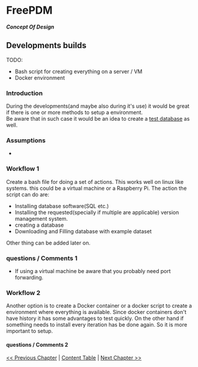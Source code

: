 # FreePDM
***Concept Of Design***


## Developments builds

TODO:

- Bash script for creating everything on a server / VM
- Docker environment

### Introduction

During the developments(and maybe also during it's use) it would be great if there is one or more methods to setup a environment.  
Be aware that in such case it would be an idea to create a [test database](06-DbShape.md) as well.

### Assumptions

- 

### Workflow 1  <!-- Bash script for setting up environment-->

Create a bash file for doing a set of actions.
This works well on linux like systems.
this could be a virtual machine or a Raspberry Pi.
The action the script can do are:

- Installing database software(SQL etc.)
- Installing the requested(specially if multiple are applicable) version management system.
- creating a database
- Downloading and Filling database with example dataset

Other thing can be added later on.

### questions / Comments 1

- If using a virtual machine be aware that you probably need port forwarding.

### Workflow 2  <!-- Docker container script for setting up environment-->

Another option is to create a Docker container or a docker script to create a environment where everything is available. Since docker containers don't have history it has some advantages to test quickly.
On the other hand if something needs to install every iteration has be done again. So it is more important to setup.

#### questions / Comments 2

[<< Previous Chapter](07-DbInteraction.md) | [Content Table](README.md) | [Next Chapter >>](../FreePDM_03-DesignDecisions.md)
